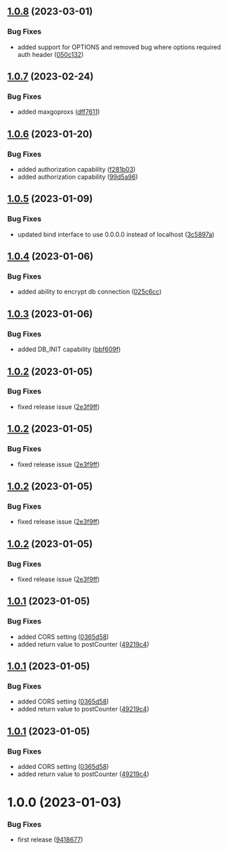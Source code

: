 ## [1.0.8](https://github.com/spectrocloud/hello-universe-api/compare/v1.0.7...v1.0.8) (2023-03-01)


### Bug Fixes

* added support for OPTIONS and removed bug where options required auth header ([050c132](https://github.com/spectrocloud/hello-universe-api/commit/050c1321115bf687f5b2361963117478c9c7a2d9))

## [1.0.7](https://github.com/spectrocloud/hello-universe-api/compare/v1.0.6...v1.0.7) (2023-02-24)


### Bug Fixes

* added maxgoproxs ([dff7611](https://github.com/spectrocloud/hello-universe-api/commit/dff7611cadc4a4d7a57dbdb2fbcf51e67ee22949))

## [1.0.6](https://github.com/spectrocloud/hello-universe-api/compare/v1.0.5...v1.0.6) (2023-01-20)


### Bug Fixes

* added authorization capability ([f281b03](https://github.com/spectrocloud/hello-universe-api/commit/f281b03e92557d3dba8c28f438acd287f8f8b782))
* added authorization capability ([99d5a96](https://github.com/spectrocloud/hello-universe-api/commit/99d5a960b6be83af8990f43cca2030bf9c2ff913))

## [1.0.5](https://github.com/spectrocloud/hello-universe-api/compare/v1.0.4...v1.0.5) (2023-01-09)


### Bug Fixes

* updated bind interface to use 0.0.0.0 instead of localhost ([3c5897a](https://github.com/spectrocloud/hello-universe-api/commit/3c5897a5724e3d62e8e84cc018fc36225e7f6640))

## [1.0.4](https://github.com/spectrocloud/hello-universe-api/compare/v1.0.3...v1.0.4) (2023-01-06)


### Bug Fixes

* added ability to encrypt db connection ([025c6cc](https://github.com/spectrocloud/hello-universe-api/commit/025c6cc98e6675af0dda8b19de646171f29c640d))

## [1.0.3](https://github.com/spectrocloud/hello-universe-api/compare/v1.0.2...v1.0.3) (2023-01-06)


### Bug Fixes

* added DB_INIT capability ([bbf609f](https://github.com/spectrocloud/hello-universe-api/commit/bbf609f587bcae117b0b3ca0ecc16a23ecbb59ef))

## [1.0.2](https://github.com/spectrocloud/hello-universe-api/compare/v1.0.1...v1.0.2) (2023-01-05)


### Bug Fixes

* fixed release issue ([2e3f9ff](https://github.com/spectrocloud/hello-universe-api/commit/2e3f9ff181a292eea998818b53643a54a580ec07))

## [1.0.2](https://github.com/spectrocloud/hello-universe-api/compare/v1.0.1...v1.0.2) (2023-01-05)


### Bug Fixes

* fixed release issue ([2e3f9ff](https://github.com/spectrocloud/hello-universe-api/commit/2e3f9ff181a292eea998818b53643a54a580ec07))

## [1.0.2](https://github.com/spectrocloud/hello-universe-api/compare/v1.0.1...v1.0.2) (2023-01-05)


### Bug Fixes

* fixed release issue ([2e3f9ff](https://github.com/spectrocloud/hello-universe-api/commit/2e3f9ff181a292eea998818b53643a54a580ec07))

## [1.0.2](https://github.com/spectrocloud/hello-universe-api/compare/v1.0.1...v1.0.2) (2023-01-05)


### Bug Fixes

* fixed release issue ([2e3f9ff](https://github.com/spectrocloud/hello-universe-api/commit/2e3f9ff181a292eea998818b53643a54a580ec07))

## [1.0.1](https://github.com/spectrocloud/hello-universe-api/compare/v1.0.0...v1.0.1) (2023-01-05)


### Bug Fixes

* added CORS setting ([0365d58](https://github.com/spectrocloud/hello-universe-api/commit/0365d589808c4c3c174c8f18697aa47e32f5f25b))
* added return value to postCounter ([49219c4](https://github.com/spectrocloud/hello-universe-api/commit/49219c46d93f361dc460a1c1d07d55801e1b8c1d))

## [1.0.1](https://github.com/spectrocloud/hello-universe-api/compare/v1.0.0...v1.0.1) (2023-01-05)


### Bug Fixes

* added CORS setting ([0365d58](https://github.com/spectrocloud/hello-universe-api/commit/0365d589808c4c3c174c8f18697aa47e32f5f25b))
* added return value to postCounter ([49219c4](https://github.com/spectrocloud/hello-universe-api/commit/49219c46d93f361dc460a1c1d07d55801e1b8c1d))

## [1.0.1](https://github.com/spectrocloud/hello-universe-api/compare/v1.0.0...v1.0.1) (2023-01-05)


### Bug Fixes

* added CORS setting ([0365d58](https://github.com/spectrocloud/hello-universe-api/commit/0365d589808c4c3c174c8f18697aa47e32f5f25b))
* added return value to postCounter ([49219c4](https://github.com/spectrocloud/hello-universe-api/commit/49219c46d93f361dc460a1c1d07d55801e1b8c1d))

# 1.0.0 (2023-01-03)


### Bug Fixes

* first release ([9418677](https://github.com/spectrocloud/hello-universe-api/commit/94186774ae613e705309b0deaba34a40320fa954))
